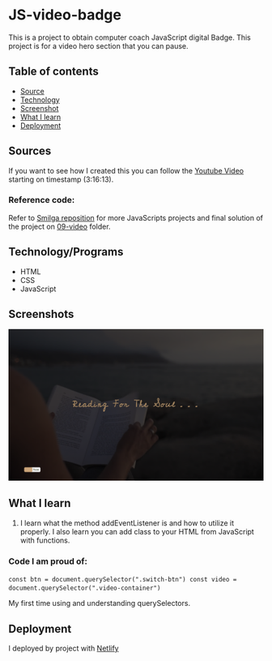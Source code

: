 # JS-video-badge
 This is a project to obtain computer coach JavaScript digital Badge. This project is for a video hero section that you can pause.

## Table of contents

 - [Source](#Sources)
 - [Technology](#Technology/programs)
 - [Screenshot](#Screenshots)
 - [What I learn](#WhatILearn)
 - [Deployment](#Deployment)



## Sources
If you want to see how I created this you can follow the [Youtube Video](https://www.youtube.com/watch?v=3PHXvlpOkf4&t=11773s) starting on timestamp (3:16:13).

### Reference code:
Refer to [Smilga reposition](https://github.com/john-smilga/javascript-basic-projects) for more JavaScripts projects and final solution of the project on [09-video](https://github.com/john-smilga/javascript-basic-projects/tree/master/09-video) folder.

## Technology/Programs

- HTML
- CSS
- JavaScript


## Screenshots

!["Here it what it looks like"](/setup/screenshot-video.png)


## What I learn

1. I learn what the method addEventListener is and how to utilize it properly. I also learn you can add class to your HTML from JavaScript with functions.

### Code I am proud of: 

<code>const btn = document.querySelector(".switch-btn")
const video = document.querySelector(".video-container")</code>

My first time using and understanding querySelectors.


## Deployment
I deployed by project with [Netlify](https://subtle-cassata-6abccc.netlify.app/)




